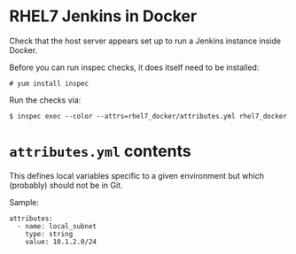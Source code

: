 # RHEL7 Jenkins in Docker

Check that the host server appears set up to run a Jenkins instance inside Docker.

Before you can run inspec checks, it does itself need to be installed:

    # yum install inspec

Run the checks via:

    $ inspec exec --color --attrs=rhel7_docker/attributes.yml rhel7_docker

# `attributes.yml` contents

This defines local variables specific to a given environment but which (probably) should not be in Git.

Sample:

    attributes:
      - name: local_subnet
        type: string
        value: 10.1.2.0/24
